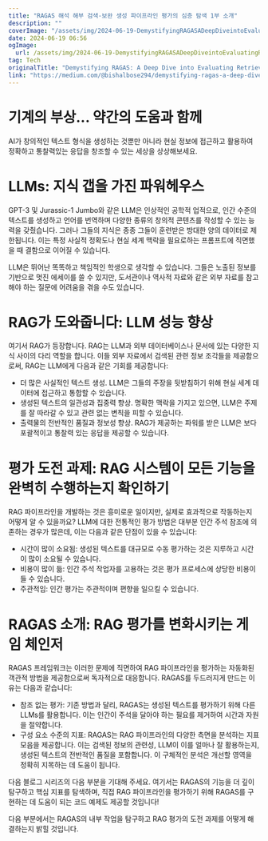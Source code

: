```yaml
---
title: "RAGAS 해석 해부 검색-보완 생성 파이프라인 평가의 심층 탐색 1부 소개"
description: ""
coverImage: "/assets/img/2024-06-19-DemystifyingRAGASADeepDiveintoEvaluatingRetrieval-AugmentedGenerationPipelinesPart1Introduction_0.png"
date: 2024-06-19 06:56
ogImage: 
  url: /assets/img/2024-06-19-DemystifyingRAGASADeepDiveintoEvaluatingRetrieval-AugmentedGenerationPipelinesPart1Introduction_0.png
tag: Tech
originalTitle: "Demystifying RAGAS: A Deep Dive into Evaluating Retrieval-Augmented Generation Pipelines (Part 1: Introduction)"
link: "https://medium.com/@bishalbose294/demystifying-ragas-a-deep-dive-into-evaluating-retrieval-augmented-generation-pipelines-part-1-f8a6f28927c6"
---
```



# 기계의 부상... 약간의 도움과 함께

AI가 창의적인 텍스트 형식을 생성하는 것뿐만 아니라 현실 정보에 접근하고 활용하여 정확하고 통찰력있는 응답을 창조할 수 있는 세상을 상상해보세요.

# LLMs: 지식 갭을 가진 파워헤우스

GPT-3 및 Jurassic-1 Jumbo와 같은 LLM은 인상적인 공학적 업적으로, 인간 수준의 텍스트를 생성하고 언어를 번역하며 다양한 종류의 창의적 콘텐츠를 작성할 수 있는 능력을 갖췄습니다. 그러나 그들의 지식은 종종 그들이 훈련받은 방대한 양의 데이터로 제한됩니다. 이는 특정 사실적 정확도나 현실 세계 맥락을 필요로하는 프롬프트에 직면했을 때 결함으로 이어질 수 있습니다.

<div class="content-ad"></div>

LLM은 뛰어난 똑똑하고 책임적인 학생으로 생각할 수 있습니다. 그들은 노출된 정보를 기반으로 멋진 에세이를 쓸 수 있지만, 도서관이나 역사적 자료와 같은 외부 자료를 참고해야 하는 질문에 어려움을 겪을 수도 있습니다.

# RAG가 도와줍니다: LLM 성능 향상

여기서 RAG가 등장합니다. RAG는 LLM과 외부 데이터베이스나 문서에 있는 다양한 지식 사이의 다리 역할을 합니다. 이들 외부 자료에서 검색된 관련 정보 조각들을 제공함으로써, RAG는 LLM에게 다음과 같은 기회를 제공합니다:

- 더 많은 사실적인 텍스트 생성. LLM은 그들의 주장을 뒷받침하기 위해 현실 세계 데이터에 접근하고 통합할 수 있습니다.
- 생성된 텍스트의 일관성과 집중력 향상. 명확한 맥락을 가지고 있으면, LLM은 주제를 잘 따라갈 수 있고 관련 없는 변칙을 피할 수 있습니다.
- 출력물의 전반적인 품질과 정보성 향상. RAG가 제공하는 파워를 받은 LLM은 보다 포괄적이고 통찰력 있는 응답을 제공할 수 있습니다.

<div class="content-ad"></div>

# 평가 도전 과제: RAG 시스템이 모든 기능을 완벽히 수행하는지 확인하기

RAG 파이프라인을 개발하는 것은 흥미로운 일이지만, 실제로 효과적으로 작동하는지 어떻게 알 수 있을까요? LLM에 대한 전통적인 평가 방법은 대부분 인간 주석 참조에 의존하는 경우가 많은데, 이는 다음과 같은 단점이 있을 수 있습니다:

- 시간이 많이 소요됨: 생성된 텍스트를 대규모로 수동 평가하는 것은 지루하고 시간이 많이 소요될 수 있습니다.
- 비용이 많이 듦: 인간 주석 작업자를 고용하는 것은 평가 프로세스에 상당한 비용이 들 수 있습니다.
- 주관적임: 인간 평가는 주관적이며 편향을 일으킬 수 있습니다.

# RAGAS 소개: RAG 평가를 변화시키는 게임 체인저

<div class="content-ad"></div>

RAGAS 프레임워크는 이러한 문제에 직면하여 RAG 파이프라인을 평가하는 자동화된 객관적 방법을 제공함으로써 독자적으로 대응합니다. RAGAS를 두드러지게 만드는 이유는 다음과 같습니다:

- 참조 없는 평가: 기존 방법과 달리, RAGAS는 생성된 텍스트를 평가하기 위해 다른 LLMs를 활용합니다. 이는 인간이 주석을 달아야 하는 필요를 제거하여 시간과 자원을 절약합니다.
- 구성 요소 수준의 지표: RAGAS는 RAG 파이프라인의 다양한 측면을 분석하는 지표 모음을 제공합니다. 이는 검색된 정보의 관련성, LLM이 이를 얼마나 잘 활용하는지, 생성된 텍스트의 전반적인 품질을 포함합니다. 이 구체적인 분석은 개선할 영역을 정확히 지목하는 데 도움이 됩니다.

다음 블로그 시리즈의 다음 부분을 기대해 주세요. 여기서는 RAGAS의 기능을 더 깊이 탐구하고 핵심 지표를 탐색하며, 직접 RAG 파이프라인을 평가하기 위해 RAGAS를 구현하는 데 도움이 되는 코드 예제도 제공할 것입니다!

다음 부분에서는 RAGAS의 내부 작업을 탐구하고 RAG 평가의 도전 과제를 어떻게 해결하는지 밝힐 것입니다.